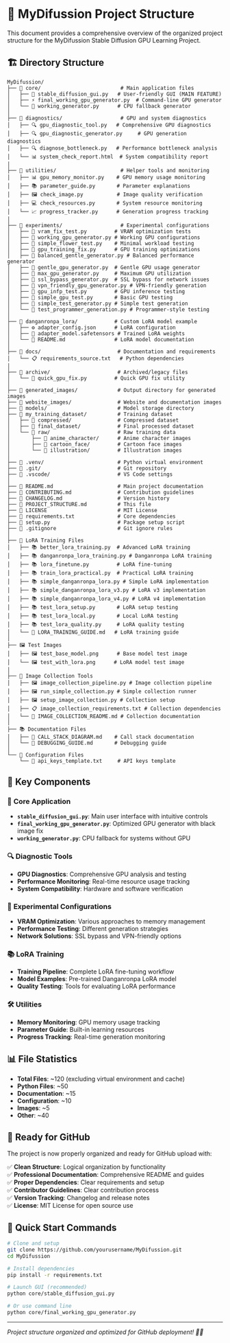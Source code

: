 # 📁 MyDifussion Project Structure

This document provides a comprehensive overview of the organized project structure for the MyDifussion Stable Diffusion GPU Learning Project.

## 🏗️ Directory Structure

```
MyDifussion/
├── 📁 core/                          # Main application files
│   ├── 🎨 stable_diffusion_gui.py   # User-friendly GUI (MAIN FEATURE)
│   ├── ⚡ final_working_gpu_generator.py  # Command-line GPU generator
│   └── 🔧 working_generator.py      # CPU fallback generator
│
├── 📁 diagnostics/                   # GPU and system diagnostics
│   ├── 🔍 gpu_diagnostic_tool.py   # Comprehensive GPU diagnostics
│   ├── 🔍 gpu_diagnostic_generator.py     # GPU generation diagnostics
│   ├── 🔍 diagnose_bottleneck.py   # Performance bottleneck analysis
│   └── 📊 system_check_report.html  # System compatibility report
│
├── 📁 utilities/                     # Helper tools and monitoring
│   ├── 📊 gpu_memory_monitor.py    # GPU memory usage monitoring
│   ├── 📚 parameter_guide.py       # Parameter explanations
│   ├── 🖼️ check_image.py           # Image quality verification
│   ├── 💻 check_resources.py       # System resource monitoring
│   └── 📈 progress_tracker.py      # Generation progress tracking
│
├── 📁 experiments/                   # Experimental configurations
│   ├── 🧪 vram_fix_test.py         # VRAM optimization tests
│   ├── 🧪 working_gpu_generator.py # Working GPU configurations
│   ├── 🧪 simple_flower_test.py    # Minimal workload testing
│   ├── 🧪 gpu_training_fix.py      # GPU training optimizations
│   ├── 🧪 balanced_gentle_generator.py # Balanced performance generator
│   ├── 🧪 gentle_gpu_generator.py  # Gentle GPU usage generator
│   ├── 🧪 max_gpu_generator.py     # Maximum GPU utilization
│   ├── 🧪 ssl_bypass_generator.py  # SSL bypass for network issues
│   ├── 🧪 vpn_friendly_gpu_generator.py # VPN-friendly generation
│   ├── 🧪 gpu_infp_test.py         # GPU inference testing
│   ├── 🧪 simple_gpu_test.py       # Basic GPU testing
│   ├── 🧪 simple_test_generator.py # Simple test generation
│   └── 🧪 test_programmer_generation.py # Programmer-style testing
│
├── 📁 danganronpa_lora/            # Custom LoRA model example
│   ├── ⚙️ adapter_config.json      # LoRA configuration
│   ├── 🧠 adapter_model.safetensors # Trained LoRA weights
│   └── 📖 README.md                # LoRA model documentation
│
├── 📁 docs/                         # Documentation and requirements
│   └── 📋 requirements_source.txt   # Python dependencies
│
├── 📁 archive/                      # Archived/legacy files
│   └── 🔧 quick_gpu_fix.py         # Quick GPU fix utility
│
├── 📁 generated_images/             # Output directory for generated images
├── 📁 website_images/               # Website and documentation images
├── 📁 models/                       # Model storage directory
├── 📁 my_training_dataset/          # Training dataset
│   ├── 📁 compressed/               # Compressed dataset
│   ├── 📁 final_dataset/            # Final processed dataset
│   └── 📁 raw/                      # Raw training data
│       ├── 📁 anime_character/      # Anime character images
│       ├── 📁 cartoon_face/         # Cartoon face images
│       └── 📁 illustration/         # Illustration images
│
├── 📁 .venv/                        # Python virtual environment
├── 📁 .git/                         # Git repository
├── 📁 .vscode/                      # VS Code settings
│
├── 📄 README.md                     # Main project documentation
├── 📄 CONTRIBUTING.md               # Contribution guidelines
├── 📄 CHANGELOG.md                  # Version history
├── 📄 PROJECT_STRUCTURE.md          # This file
├── 📄 LICENSE                       # MIT License
├── 📄 requirements.txt              # Core dependencies
├── 📄 setup.py                      # Package setup script
├── 📄 .gitignore                    # Git ignore rules
│
├── 🎨 LoRA Training Files
│   ├── 📚 better_lora_training.py  # Advanced LoRA training
│   ├── 📚 danganronpa_lora_training.py # Danganronpa LoRA training
│   ├── 📚 lora_finetune.py         # LoRA fine-tuning
│   ├── 📚 train_lora_practical.py  # Practical LoRA training
│   ├── 📚 simple_danganronpa_lora.py # Simple LoRA implementation
│   ├── 📚 simple_danganronpa_lora_v3.py # LoRA v3 implementation
│   ├── 📚 simple_danganronpa_lora_v4.py # LoRA v4 implementation
│   ├── 📚 test_lora_setup.py       # LoRA setup testing
│   ├── 📚 test_lora_local.py       # Local LoRA testing
│   ├── 📚 test_lora_quality.py     # LoRA quality testing
│   └── 📖 LORA_TRAINING_GUIDE.md   # LoRA training guide
│
├── 🖼️ Test Images
│   ├── 🖼️ test_base_model.png      # Base model test image
│   └── 🖼️ test_with_lora.png      # LoRA model test image
│
├── 🔧 Image Collection Tools
│   ├── 🖼️ image_collection_pipeline.py # Image collection pipeline
│   ├── 🖼️ run_simple_collection.py # Simple collection runner
│   ├── 🖼️ setup_image_collection.py # Collection setup
│   ├── 📋 image_collection_requirements.txt # Collection dependencies
│   └── 📖 IMAGE_COLLECTION_README.md # Collection documentation
│
├── 📚 Documentation Files
│   ├── 📖 CALL_STACK_DIAGRAM.md    # Call stack documentation
│   └── 📖 DEBUGGING_GUIDE.md       # Debugging guide
│
└── 🔑 Configuration Files
    └── 🔑 api_keys_template.txt     # API keys template
```

## 🎯 Key Components

### 🎨 **Core Application**
- **`stable_diffusion_gui.py`**: Main user interface with intuitive controls
- **`final_working_gpu_generator.py`**: Optimized GPU generator with black image fix
- **`working_generator.py`**: CPU fallback for systems without GPU

### 🔍 **Diagnostic Tools**
- **GPU Diagnostics**: Comprehensive GPU analysis and testing
- **Performance Monitoring**: Real-time resource usage tracking
- **System Compatibility**: Hardware and software verification

### 🧪 **Experimental Configurations**
- **VRAM Optimization**: Various approaches to memory management
- **Performance Testing**: Different generation strategies
- **Network Solutions**: SSL bypass and VPN-friendly options

### 📚 **LoRA Training**
- **Training Pipeline**: Complete LoRA fine-tuning workflow
- **Model Examples**: Pre-trained Danganronpa LoRA model
- **Quality Testing**: Tools for evaluating LoRA performance

### 🛠️ **Utilities**
- **Memory Monitoring**: GPU memory usage tracking
- **Parameter Guide**: Built-in learning resources
- **Progress Tracking**: Real-time generation monitoring

## 📊 File Statistics

- **Total Files**: ~120 (excluding virtual environment and cache)
- **Python Files**: ~50
- **Documentation**: ~15
- **Configuration**: ~10
- **Images**: ~5
- **Other**: ~40

## 🚀 Ready for GitHub

The project is now properly organized and ready for GitHub upload with:

✅ **Clean Structure**: Logical organization by functionality  
✅ **Professional Documentation**: Comprehensive README and guides  
✅ **Proper Dependencies**: Clear requirements and setup  
✅ **Contributor Guidelines**: Clear contribution process  
✅ **Version Tracking**: Changelog and release notes  
✅ **License**: MIT License for open source use  

## 🔧 Quick Start Commands

```bash
# Clone and setup
git clone https://github.com/yourusername/MyDifussion.git
cd MyDifussion

# Install dependencies
pip install -r requirements.txt

# Launch GUI (recommended)
python core/stable_diffusion_gui.py

# Or use command line
python core/final_working_gpu_generator.py
```

---

*Project structure organized and optimized for GitHub deployment! 🎨✨*
